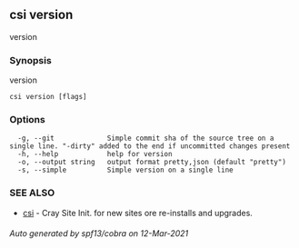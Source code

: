 ## csi version

version

### Synopsis

version

```
csi version [flags]
```

### Options

```
  -g, --git             Simple commit sha of the source tree on a single line. "-dirty" added to the end if uncommitted changes present
  -h, --help            help for version
  -o, --output string   output format pretty,json (default "pretty")
  -s, --simple          Simple version on a single line
```

### SEE ALSO

* [csi](csi.md)	 - Cray Site Init. for new sites ore re-installs and upgrades.

###### Auto generated by spf13/cobra on 12-Mar-2021
